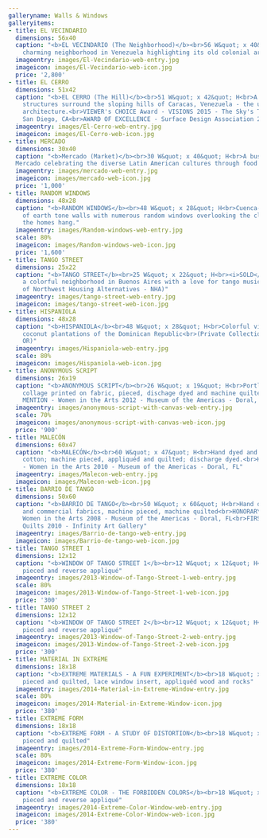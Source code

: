 ```yaml
---
galleryname: Walls & Windows
galleryitems:
- title: EL VECINDARIO
  dimensions: 56x40
  caption: "<b>EL VECINDARIO (The Neighborhood)</b><br>56 W&quot; x 40&quot; H<br>A
    charming neighborhood in Venezuela highlighting its old colonial architecture."
  imageentry: images/El-Vecindario-web-entry.jpg
  imageicon: images/El-Vecindario-web-icon.jpg
  price: '2,800'
- title: EL CERRO
  dimensions: 51x42
  caption: "<b>EL CERRO (The Hill)</b><br>51 W&quot; x 42&quot; H<br>A sea of jumbled
    structures surround the sloping hills of Caracas, Venezuela - the ultimate improvised
    architecture.<br>VIEWER's CHOICE Award - VISIONS 2015 - The Sky's The Limit -
    San Diego, CA<br>AWARD OF EXCELLENCE - Surface Design Association 2015"
  imageentry: images/El-Cerro-web-entry.jpg
  imageicon: images/El-Cerro-web-icon.jpg
- title: MERCADO
  dimensions: 30x40
  caption: "<b>Mercado (Market)</b><br>30 W&quot; x 40&quot; H<br>A busy day at the Portland
  Mercado celebrating the diverse Latin American cultures through food and entertainment."
  imageentry: images/mercado-web-entry.jpg
  imageicon: images/mercado-web-icon.jpg
  price: '1,000'
- title: RANDOM WINDOWS
  dimensions: 48x28
  caption: "<b>RANDOM WINDOWS</b><br>48 W&quot; x 28&quot; H<br>Cuenca-Spain:  A display
    of earth tone walls with numerous random windows overlooking the cliffs from which
    the homes hang."
  imageentry: images/Random-windows-web-entry.jpg
  scale: 80%
  imageicon: images/Random-windows-web-icon.jpg
  price: '1,600'
- title: TANGO STREET
  dimensions: 25x22
  caption: "<b>TANGO STREET</b><br>25 W&quot; x 22&quot; H<br><i>SOLD</i><br>La Boca-Argentina,
    a colorful neighborhood in Buenos Aires with a love for tango music and dance<br>(Collection
    of Northwest Housing Alternatives - NHA)"
  imageentry: images/tango-street-web-entry.jpg
  imageicon: images/tango-street-web-icon.jpg
- title: HISPANIOLA
  dimensions: 48x28
  caption: "<b>HISPANIOLA</b><br>48 W&quot; x 28&quot; H<br>Colorful villages and
    coconut plantations of the Dominican Republic<br>(Private Collection, Portland,
    OR)"
  imageentry: images/Hispaniola-web-entry.jpg
  scale: 80%
  imageicon: images/Hispaniola-web-icon.jpg
- title: ANONYMOUS SCRIPT
  dimensions: 26x19
  caption: "<b>ANONYMOUS SCRIPT</b><br>26 W&quot; x 19&quot; H<br>Portland graffitti
    collage printed on fabric, pieced, dischage dyed and machine quilted<br>HONORARY
    MENTION - Women in the Arts 2012 - Museum of the Americas - Doral, FL"
  imageentry: images/anonymous-script-with-canvas-web-entry.jpg
  scale: 70%
  imageicon: images/anonymous-script-with-canvas-web-icon.jpg
  price: '900'
- title: MALECÓN
  dimensions: 60x47
  caption: "<b>MALECÓN</b><br>60 W&quot; x 47&quot; H<br>Hand dyed and commercial
    cotton; machine pieced, appliquéd and quilted; discharge dyed.<br>HONORARY MENTION
    - Women in the Arts 2010 - Museum of the Americas - Doral, FL"
  imageentry: images/Malecon-web-entry.jpg
  imageicon: images/Malecon-web-icon.jpg
- title: BARRIO DE TANGO
  dimensions: 50x60
  caption: "<b>BARRIO DE TANGO</b><br>50 W&quot; x 60&quot; H<br>Hand dyed, hand stamped
    and commercial fabrics, machine pieced, machine quilted<br>HONORARY MENTION -
    Women in the Arts 2008 - Museum of the Americas - Doral, FL<br>FIRST PLACE - Art
    Quilts 2010 - Infinity Art Gallery"
  imageentry: images/Barrio-de-tango-web-entry.jpg
  imageicon: images/Barrio-de-tango-web-icon.jpg
- title: TANGO STREET 1
  dimensions: 12x12
  caption: "<b>WINDOW OF TANGO STREET 1</b><br>12 W&quot; x 12&quot; H<br>Machine
    pieced and reverse appliqué"
  imageentry: images/2013-Window-of-Tango-Street-1-web-entry.jpg
  scale: 80%
  imageicon: images/2013-Window-of-Tango-Street-1-web-icon.jpg
  price: '300'
- title: TANGO STREET 2
  dimensions: 12x12
  caption: "<b>WINDOW OF TANGO STREET 2</b><br>12 W&quot; x 12&quot; H<br>Machine
    pieced and reverse appliqué"
  imageentry: images/2013-Window-of-Tango-Street-2-web-entry.jpg
  imageicon: images/2013-Window-of-Tango-Street-2-web-icon.jpg
  price: '300'
- title: MATERIAL IN EXTREME
  dimensions: 18x18
  caption: "<b>EXTREME MATERIALS - A FUN EXPERIMENT</b><br>18 W&quot; x 18&quot; H<br>Machine
    pieced and quilted, lace window insert, appliquéd wood and rocks"
  imageentry: images/2014-Material-in-Extreme-Window-entry.jpg
  scale: 80%
  imageicon: images/2014-Material-in-Extreme-Window-icon.jpg
  price: '380'
- title: EXTREME FORM
  dimensions: 18x18
  caption: "<b>EXTREME FORM - A STUDY OF DISTORTION</b><br>18 W&quot; x 18&quot; H<br>Machine
    pieced and quilted"
  imageentry: images/2014-Extreme-Form-Window-entry.jpg
  scale: 80%
  imageicon: images/2014-Extreme-Form-Window-icon.jpg
  price: '380'
- title: EXTREME COLOR
  dimensions: 18x18
  caption: "<b>EXTREME COLOR - THE FORBIDDEN COLORS</b><br>18 W&quot; x 18&quot; H<br>Machine
    pieced and reverse appliqué"
  imageentry: images/2014-Extreme-Color-Window-web-entry.jpg
  imageicon: images/2014-Extreme-Color-Window-web-icon.jpg
  price: '380'
---
```


